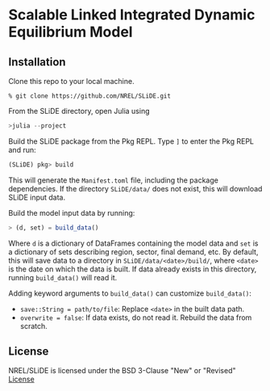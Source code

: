 # Scalable Linked Integrated Dynamic Equilibrium Model

## Installation

Clone this repo to your local machine.

```
% git clone https://github.com/NREL/SLiDE.git
```

From the SLiDE directory, open Julia using

```julia
>julia --project
```

Build the SLiDE package from the Pkg REPL. Type `]` to enter the Pkg REPL and run:

```julia
(SLiDE) pkg> build
```

This will generate the `Manifest.toml` file, including the package dependencies. If the directory `SLiDE/data/` does not exist, this will download SLiDE input data.

Build the model input data by running:

```julia
> (d, set) = build_data()
```

Where `d` is a dictionary of DataFrames containing the model data and `set` is a dictionary of sets describing region, sector, final demand, etc.
By default, this will save data to a directory in `SLiDE/data/<date>/build/`, where `<date>` is the date on which the data is built.
If data already exists in this directory, running `build_data()` will read it.

Adding keyword arguments to `build_data()` can customize `build_data()`:
  - `save::String = path/to/file`: Replace `<date>` in the built data path.
  - `overwrite = false`: If data exists, do not read it. Rebuild the data from scratch.

## License
NREL/SLiDE is licensed under the BSD 3-Clause "New" or "Revised" [License](https://github.com/NREL/SLiDE/blob/master/LICENSE)
